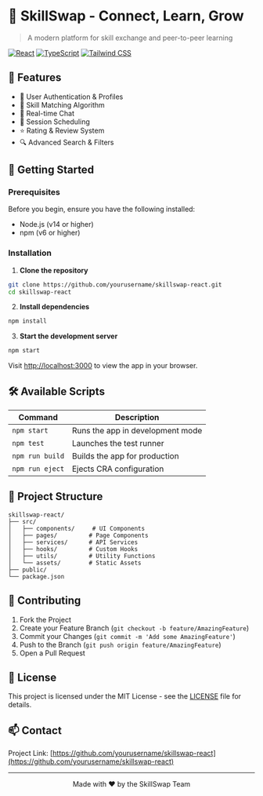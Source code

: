 # 🔄 SkillSwap - Connect, Learn, Grow

> A modern platform for skill exchange and peer-to-peer learning

[![React](https://img.shields.io/badge/React-20232A?style=for-the-badge&logo=react&logoColor=61DAFB)](https://reactjs.org/)
[![TypeScript](https://img.shields.io/badge/TypeScript-007ACC?style=for-the-badge&logo=typescript&logoColor=white)](https://www.typescriptlang.org/)
[![Tailwind CSS](https://img.shields.io/badge/Tailwind_CSS-38B2AC?style=for-the-badge&logo=tailwind-css&logoColor=white)](https://tailwindcss.com/)

## 🌟 Features

- 👥 User Authentication & Profiles
- 🎯 Skill Matching Algorithm
- 💬 Real-time Chat
- 📅 Session Scheduling
- ⭐ Rating & Review System
- 🔍 Advanced Search & Filters

## 🚀 Getting Started

### Prerequisites

Before you begin, ensure you have the following installed:
- Node.js (v14 or higher)
- npm (v6 or higher)

### Installation

1. **Clone the repository**
```bash
git clone https://github.com/yourusername/skillswap-react.git
cd skillswap-react
```

2. **Install dependencies**
```bash
npm install
```

3. **Start the development server**
```bash
npm start
```

Visit [http://localhost:3000](http://localhost:3000) to view the app in your browser.

## 🛠️ Available Scripts

| Command | Description |
|---------|-------------|
| `npm start` | Runs the app in development mode |
| `npm test` | Launches the test runner |
| `npm run build` | Builds the app for production |
| `npm run eject` | Ejects CRA configuration |

## 📁 Project Structure

```
skillswap-react/
├── src/
│   ├── components/     # UI Components
│   ├── pages/         # Page Components
│   ├── services/      # API Services
│   ├── hooks/         # Custom Hooks
│   ├── utils/         # Utility Functions
│   └── assets/        # Static Assets
├── public/
└── package.json
```

## 🤝 Contributing

1. Fork the Project
2. Create your Feature Branch (`git checkout -b feature/AmazingFeature`)
3. Commit your Changes (`git commit -m 'Add some AmazingFeature'`)
4. Push to the Branch (`git push origin feature/AmazingFeature`)
5. Open a Pull Request

## 📝 License

This project is licensed under the MIT License - see the [LICENSE](LICENSE) file for details.

## 📫 Contact

Project Link: [https://github.com/yourusername/skillswap-react](https://github.com/yourusername/skillswap-react)

---

<div align="center">
Made with ❤️ by the SkillSwap Team
</div> 
